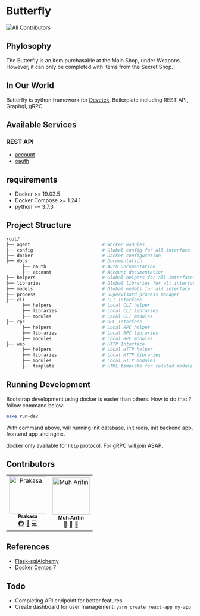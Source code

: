 # Butterfly

[![All Contributors](https://img.shields.io/badge/all_contributors-2-orange.svg?style=flat-square)](#contributors)

## Phylosophy

The Butterfly is an item purchasable at the Main Shop, under Weapons. However, it can only be completed with items from the Secret Shop.

## In Our World

Butterfly is python framework for [Devetek](http://devetek.com). Boilerplate including REST API, Graphql, gRPC.

## Available Services

### REST API

- [account](https://gitlab.com/kepasar/authentication/tree/master/docs/account)
- [oauth](https://gitlab.com/kepasar/authentication/tree/master/docs/oauth)

## requirements

- Docker >= 19.03.5
- Docker Compose >= 1.24.1
- python >= 3.7.3

## Project Structure

```sh
root/
├── agent                           # Worker modules
├── config                          # Global config for all interface
├── docker                          # Docker configuration
├── docs                            # Documentation
      ├── oauth                     # Auth Documentation
      ├── account                   # Account documentation
├── helpers                         # Global helpers for all interface
├── libraries                       # Global libraries for all interface
├── models                          # Global models for all interface
├── process                         # Supervisord process manager
├── cli                             # CLI Interface
      ├── helpers                   # Local CLI helper
      ├── libraries                 # Local CLI libraries
      ├── modules                   # Local CLI modules
├── rpc                             # RPC Interface
      ├── helpers                   # Local RPC helper
      ├── libraries                 # Local RPC libraries
      ├── modules                   # Local RPC modules
├── web                             # HTTP Interface
      ├── helpers                   # Local HTTP helper
      ├── libraries                 # Local HTTP libraries
      ├── modules                   # Local HTTP modules
      ├── template                  # HTML template for related module
```

## Running Development

Bootstrap development using docker is easier than others. How to do that ? follow command below:

```sh
make run-dev
```

With command above, will running init database, init redis, init backend app, frontend app and nginx.

docker only available for `http` protocol. For gRPC will join ASAP.

## Contributors

<!-- ALL-CONTRIBUTORS-LIST:START - Do not remove or modify this section -->
<!-- prettier-ignore -->
<table>
  <tr>
    <td align="center"><a href="http://www.terpusat.com"><img src="https://avatars1.githubusercontent.com/u/6983524?v=4" width="100px;" alt="Prakasa"/><br /><sub><b>Prakasa</b></sub></a><br /><a href="#infra-prakasa1904" title="Infrastructure (Hosting, Build-Tools, etc)">🚇</a> <a href="https://github.com/devetek/Butterfly/commits?author=prakasa1904" title="Documentation">📖</a> <a href="https://github.com/devetek/Butterfly/commits?author=prakasa1904" title="Code">💻</a></td>
    <td align="center"><a href="https://github.com/arivin29"><img src="https://avatars0.githubusercontent.com/u/11455704?v=4" width="100px;" alt="Muh Arifin"/><br /><sub><b>Muh Arifin</b></sub></a><br /><a href="#question-arivin29" title="Answering Questions">💬</a> <a href="#business-arivin29" title="Business development">💼</a> <a href="#design-arivin29" title="Design">🎨</a></td>
  </tr>
</table>

<!-- ALL-CONTRIBUTORS-LIST:END -->

## References

- [Flask-sqlAlchemy](https://flask-sqlalchemy.palletsprojects.com/en/2.x/queries/)
- [Docker Centos 7](<https://github.com/NaturalHistoryMuseum/scratchpads2/wiki/Install-Docker-and-Docker-Compose-(Centos-7)>)

## Todo

- Completing API endpoint for better features
- Create dashboard for user management: `yarn create react-app my-app`
